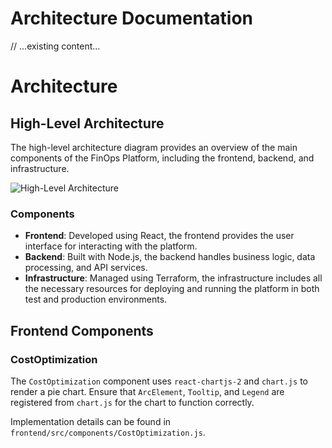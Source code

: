 # Architecture Documentation
// ...existing content...

# Architecture

## High-Level Architecture
The high-level architecture diagram provides an overview of the main components of the FinOps Platform, including the frontend, backend, and infrastructure.

![High-Level Architecture](highlevel-architecture.png)

### Components
- **Frontend**: Developed using React, the frontend provides the user interface for interacting with the platform.
- **Backend**: Built with Node.js, the backend handles business logic, data processing, and API services.
- **Infrastructure**: Managed using Terraform, the infrastructure includes all the necessary resources for deploying and running the platform in both test and production environments.

## Frontend Components
### CostOptimization
The `CostOptimization` component uses `react-chartjs-2` and `chart.js` to render a pie chart. Ensure that `ArcElement`, `Tooltip`, and `Legend` are registered from `chart.js` for the chart to function correctly.

Implementation details can be found in `frontend/src/components/CostOptimization.js`.